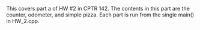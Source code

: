 This covers part a of HW #2 in CPTR 142.  The contents in this part are the counter, 
odometer, and simple pizza. Each part is run from the single main() in HW_2.cpp.
